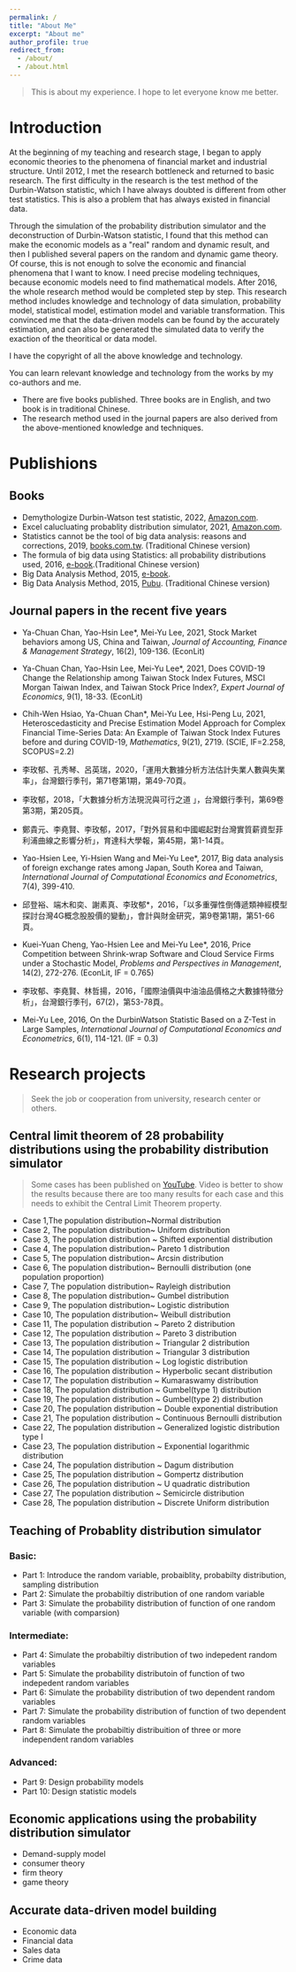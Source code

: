 ```yaml
---
permalink: /
title: "About Me"
excerpt: "About me"
author_profile: true
redirect_from: 
  - /about/
  - /about.html
---
```


> This is about my experience. I hope to let everyone know me better.

<!-- more -->

# Introduction

At the beginning of my teaching and research stage, I began to apply economic theories to the phenomena of financial market and industrial structure. Until 2012, I met the research bottleneck and returned to basic research. The first difficulty in the research is the test method of the Durbin-Watson statistic, which I have always doubted is different from other test statistics. This is also a problem that has always existed in financial data.

Through the simulation of the probability distribution simulator and the deconstruction of Durbin-Watson statistic, I found that this method can make the economic models as a "real" random and dynamic result, and then I published several papers on the random and dynamic game theory. Of course, this is not enough to solve the economic and financial phenomena that I want to know. I need precise modeling techniques, because economic models need to find mathematical models. After 2016, the whole research method would be completed step by step. This research method includes knowledge and technology of data simulation, probability model, statistical model, estimation model and variable transformation. This convinced me that the data-driven models can be found by the accurately estimation, and can also be generated the simulated data to verify the exaction of the theoritical or data model.

I have the copyright of all the above knowledge and technology.

You can learn relevant knowledge and technology from the works by my co-authors and me. 

- There are five books published. Three books are in English, and two book is in traditional Chinese. 
- The research method used in the journal papers are also derived from the above-mentioned knowledge and techniques.



# Publishions

## Books

- Demythologize Durbin-Watson test statistic, 2022, [Amazon.com](https://www.amazon.com/dp/B09QT7YF1S/).
- Excel calucluating probablity distribution simulator, 2021,  [Amazon.com](https://www.amazon.com/dp/B09PFFN622).
- Statistics cannot be the tool of big data analysis: reasons and corrections, 2019, [books.com.tw](https://www.books.com.tw/products/0010844752). (Traditional Chinese version)
- The formula of big data using Statistics: all probability distributions used, 2016, [e-book](https://www.researchgate.net/publication/309730839_tongjixuefenxidaziliaokudashujudegongshi---gezhongmutifenpeishiyong).(Traditional Chinese version)
- Big Data Analysis Method, 2015, [e-book](http://dx.doi.org/10.13140/RG.2.1.2041.8723).
- Big Data Analysis Method, 2015, [Pubu](https://www.pubu.com.tw/ebook/51486). (Traditional Chinese version)


## Journal papers in the recent five years

- Ya-Chuan Chan, Yao-Hsin Lee*, Mei-Yu Lee, 2021, Stock Market behaviors among US, China and Taiwan, *Journal of Accounting, Finance & Management Strategy*, 16(2), 109-136. (EconLit)
- Ya-Chuan Chan, Yao-Hsin Lee, Mei-Yu Lee*, 2021, Does COVID-19 Change the Relationship among Taiwan Stock Index Futures, MSCI Morgan Taiwan Index, and Taiwan Stock Price Index?, *Expert Journal of Economics*, 9(1), 18-33. (EconLit) 
- Chih-Wen Hsiao, Ya-Chuan Chan*, Mei-Yu Lee, Hsi-Peng Lu, 2021, Heteroscedasticity and Precise Estimation Model Approach for Complex Financial Time-Series Data: An Example of Taiwan Stock Index Futures before and during COVID-19, *Mathematics*, 9(21), 2719. (SCIE, IF=2.258, SCOPUS=2.2) 

- 李玫郁、孔秀琴、呂英瑞，2020，「運用大數據分析方法估計失業人數與失業率」，台灣銀行季刊，第71卷第1期，第49-70頁。

- 李玫郁，2018，「大數據分析方法現況與可行之道 」，台灣銀行季刊，第69卷第3期，第205頁。

- 鄭貴元、李堯賢、李玫郁，2017，「對外貿易和中國崛起對台灣實質薪資型菲利浦曲線之影響分析」，育達科大學報，第45期，第1-14頁。

- Yao-Hsien Lee, Yi-Hsien Wang and Mei-Yu Lee*, 2017, Big data analysis of foreign exchange rates among Japan, South Korea and Taiwan, *International Journal of Computational Economics and Econometrics*, 7(4), 399-410.

- 邱登裕、端木和奕、謝素真、李玫郁*，2016，「以多重彈性倒傳遞類神經模型探討台灣4G概念股股價的變動」，會計與財金研究，第9卷第1期，第51-66頁。

- Kuei-Yuan Cheng, Yao-Hsien Lee and Mei-Yu Lee*, 2016, Price Competition between Shrink-wrap Software and Cloud Service Firms under a Stochastic Model, *Problems and Perspectives in Management*, 14(2), 272-276. (EconLit, IF = 0.765)

- 李玫郁、李堯賢、林哲揚，2016，「國際油價與中油油品價格之大數據特徵分析」，台灣銀行季刊，67(2)，第53-78頁。 

- Mei-Yu Lee, 2016, On the DurbinWatson Statistic Based on a Z-Test in Large Samples, *International Journal of Computational Economics and Econometrics*, 6(1), 114-121. (IF = 0.3)

# Research projects

> Seek the job or cooperation from university, research center or others.

## Central limit theorem of 28 probability distributions using the probability distribution simulator

> Some cases has been published on [YouTube](https://www.youtube.com/watch?v=7tbThx6Lo5s&list=PLGIquq4uoXLW1n8dU9P_NhmXrVvlU5iE2). Video is better to show the results because there are too many results for each case and this needs to exhibit the Central Limit Theorem property.

- Case 1,The population distribution~Normal distribution
- Case 2, The population distribution~ Uniform distribution
- Case 3, The population distribution ~ Shifted exponential distribution
- Case 4, The population distribution~ Pareto 1 distribution
- Case 5, The population distribution~ Arcsin distribution
- Case 6, The population distribution~ Bernoulli distribution (one population proportion)
- Case 7, The population distribution~ Rayleigh distribution
- Case 8, The population distribution~ Gumbel distribution
- Case 9, The population distribution~ Logistic distribution
- Case 10, The population distribution~ Weibull distribution
- Case 11, The population distribution ~ Pareto 2 distribution
- Case 12, The population distribution ~ Pareto 3 distribution
- Case 13, The population distribution ~ Triangular 2 distribution
- Case 14, The population distribution ~ Triangular 3 distribution
- Case 15, The population distribution ~ Log logistic distribution
- Case 16, The population distribution ~ Hyperbolic secant distribution
- Case 17, The population distribution ~ Kumaraswamy distribution
- Case 18, The population distribution ~ Gumbel(type 1) distribution
- Case 19, The population distribution ~ Gumbel(type 2) distribution
- Case 20, The population distribution ~ Double exponential distribution
- Case 21, The population distribution ~ Continuous Bernoulli distribution
- Case 22, The population distribution ~ Generalized logistic distribution type I
- Case 23, The population distribution ~ Exponential logarithmic distribution
- Case 24, The population distribution ~ Dagum distribution
- Case 25, The population distribution ~ Gompertz distribution
- Case 26, The population distribution ~ U quadratic distribution
- Case 27, The population distribution ~ Semicircle distribution
- Case 28, The population distribution ~ Discrete Uniform distribution

## Teaching of Probablity distribution simulator

### Basic:
- Part 1: Introduce the random variable, probaiblity, probabilty distribution, sampling distribution
- Part 2: Simulate the probabiltiy distribution of one random variable
- Part 3: Simulate the probability distribution of function of one random variable (with comparsion)

### Intermediate:
- Part 4: Simulate the probabiltiy distribution of two indepedent random variables
- Part 5: Simulate the probability distributoin of function of two indepedent random variables
- Part 6: Simulate the probability distribution of two dependent random variables
- Part 7: Simulate the probability distribution of function of two dependent random variables
- Part 8: Simulate the probabiltiy distribuition of three or more independent random variables

### Advanced:
- Part 9: Design probability models
- Part 10: Design statistic models

## Economic applications using the probability distribution simulator

- Demand-supply model
- consumer theory
- firm theory
- game theory

## Accurate data-driven model building

- Economic data
- Financial data
- Sales data
- Crime data

